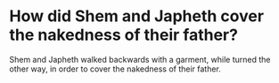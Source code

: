 # How did Shem and Japheth cover the nakedness of their father?

Shem and Japheth walked backwards with a garment, while turned the other way, in order to cover the nakedness of their father.
